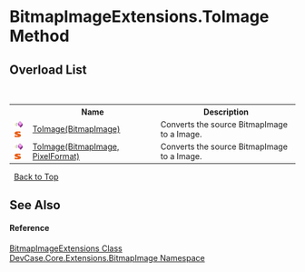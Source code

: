 # BitmapImageExtensions.ToImage Method 
 


## Overload List
&nbsp;<table><tr><th></th><th>Name</th><th>Description</th></tr><tr><td>![Public method](media/pubmethod.gif "Public method")![Static member](media/static.gif "Static member")</td><td><a href="M_DevCase_Core_Extensions_BitmapImage_BitmapImageExtensions_ToImage">ToImage(BitmapImage)</a></td><td>
Converts the source BitmapImage to a Image.</td></tr><tr><td>![Public method](media/pubmethod.gif "Public method")![Static member](media/static.gif "Static member")</td><td><a href="M_DevCase_Core_Extensions_BitmapImage_BitmapImageExtensions_ToImage_1">ToImage(BitmapImage, PixelFormat)</a></td><td>
Converts the source BitmapImage to a Image.</td></tr></table>&nbsp;
<a href="#bitmapimageextensions.toimage-method">Back to Top</a>

## See Also


#### Reference
<a href="T_DevCase_Core_Extensions_BitmapImage_BitmapImageExtensions">BitmapImageExtensions Class</a><br /><a href="N_DevCase_Core_Extensions_BitmapImage">DevCase.Core.Extensions.BitmapImage Namespace</a><br />